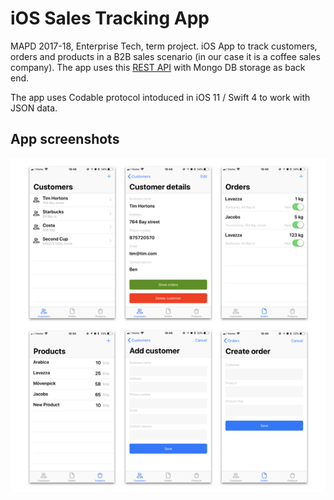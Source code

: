 # iOS Sales Tracking App

MAPD 2017-18, Enterprise Tech, term project. iOS App to track customers, orders and products in a B2B sales scenario (in our case it is a coffee sales company). The app uses this [REST API](https://github.com/deepstereo/mapd-project1-rest-api) with Mongo DB storage as back end.

The app uses Codable protocol intoduced in iOS 11 / Swift 4 to work with JSON data.

## App screenshots

![Screenshots](screenshots.png "Screenshots")
